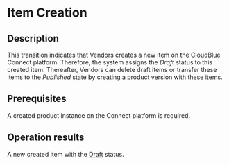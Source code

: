 # Item Creation
## Description
This transition indicates that Vendors creates a new item on the CloudBlue Connect platform. Therefore, the system assigns the *Draft* status to this created item. Thereafter, Vendors can delete draft items or transfer these items to the *Published* state by creating a product version with these items.
## Prerequisites
A created product instance on the Connect platform is required.
## Operation results
A new created item with the [Draft](s-a-draft.html) status.
